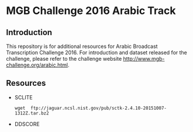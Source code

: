 MGB Challenge 2016 Arabic Track
====

## Introduction ##

This repository is for additional resources for Arabic Broadcast Transcription Challenge 2016. For introduction and dataset released for the challenge, please refer to the challenge website http://www.mgb-challenge.org/arabic.html.

## Resources ##

* SCLITE

  `wget  ftp://jaguar.ncsl.nist.gov/pub/sctk-2.4.10-20151007-1312Z.tar.bz2`

* DDSCORE
